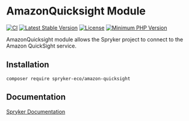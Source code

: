 # AmazonQuicksight Module
[![CI](https://github.com/spryker-eco/amazon-quicksight/workflows/CI/badge.svg?branch=master)](https://github.com/spryker-eco/amazon-quicksight/actions?query=workflow%3ACI+branch%3Amaster)
[![Latest Stable Version](https://poser.pugx.org/spryker-eco/amazon-quicksight/v/stable.svg)](https://packagist.org/packages/spryker-eco/amazon-quicksight)
[![License](https://img.shields.io/github/license/spryker-eco/amazon-quicksight.svg?b=master)](https://github.com/spryker-eco/amazon-quicksight)
[![Minimum PHP Version](https://img.shields.io/badge/php-%3E%3D%208.2-8892BF.svg)](https://php.net/)

AmazonQuicksight module allows the Spryker project to connect to the Amazon QuickSight service.

## Installation

```
composer require spryker-eco/amazon-quicksight
```

## Documentation

[Spryker Documentation](https://docs.spryker.com)
